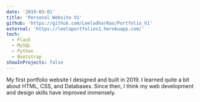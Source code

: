 ```yaml
---
date: '2019-03-01'
title: 'Personal Website V1'
github: 'https://github.com/LeeladharRao/Portfolio_V1'
external: 'https://leelaportfoliov1.herokuapp.com/'
tech:
  - Flask
  - MySQL
  - Python
  - Bootstrap
showInProjects: false
---
```


My first portfolio website I designed and built in 2019. I learned quite a bit about HTML, CSS, and Databases. Since then, I think my web development and design skills have improved immensely.
